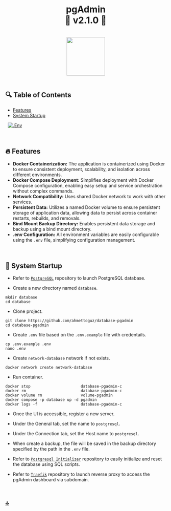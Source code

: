 <h1 id="top" align="center">pgAdmin <br/> 🚢 v2.1.0 🚢</h1>

<br>

<div align="center">
    <img height=120 src="assets/banner.png">
</div>

<br>

## 🔍 Table of Contents

- [Features](#features)
- [System Startup](#system-startup)

&nbsp; [![.Env](https://img.shields.io/badge/.ENV-ECD53F.svg?style=for-the-badge&logo=dotenv&logoColor=black)](https://www.ibm.com/docs/bg/aix/7.2?topic=files-env-file)

<br/>

<h2 id="features">🔥 Features</h2>

- **Docker Containerization:** The application is containerized using Docker to ensure consistent deployment, scalability, and isolation across different environments.
- **Docker Compose Deployment:** Simplifies deployment with Docker Compose configuration, enabling easy setup and service orchestration without complex commands.
- **Network Compatibility:** Uses shared Docker network to work with other services.
- **Persistent Data:** Utilizes a named Docker volume to ensure persistent storage of application data, allowing data to persist across container restarts, rebuilds, and removals.
- **Bind Mount Backup Directory:** Enables persistent data storage and backup using a bind mount directory.
- **.env Configuration:** All environment variables are easily configurable using the `.env` file, simplifying configuration management.

<br/>

<h2 id="system-startup">🚀 System Startup</h2>

- Refer to [`PostgreSQL`](https://github.com/ahmettoguz/database-postgresql) repository to launch PostgreSQL database.

- Create a new directory named `database`.

```
mkdir database
cd database
```

- Clone project.

```
git clone https://github.com/ahmettoguz/database-pgadmin
cd database-pgadmin
```

- Create `.env` file based on the `.env.example` file with credentails.

```
cp .env.example .env
nano .env
```

- Create `network-database` network if not exists.

```
docker network create network-database
```

- Run container.

```
docker stop                      database-pgadmin-c
docker rm                        database-pgadmin-c
docker volume rm                 volume-pgadmin
docker compose -p database up -d pgadmin
docker logs -f                   database-pgadmin-c
```

- Once the UI is accessible, register a new server.

- Under the General tab, set the name to `postgresql`.

- Under the Connection tab, set the Host name to `postgresql`.

- When create a backup, the file will be saved in the backup directory specified by the path in the `.env` file.

- Refer to [`Postgresql Initializer`](https://github.com/ahmettoguz/database-initializer-postgresql) repository to easily initialize and reset the database using SQL scripts.

- Refer to [`Traefik`](https://github.com/ahmettoguz/proxy-traefik) repository to launch reverse proxy to access the pgAdmin dashboard via subdomain.

<br/>

### [🔝](#top)
